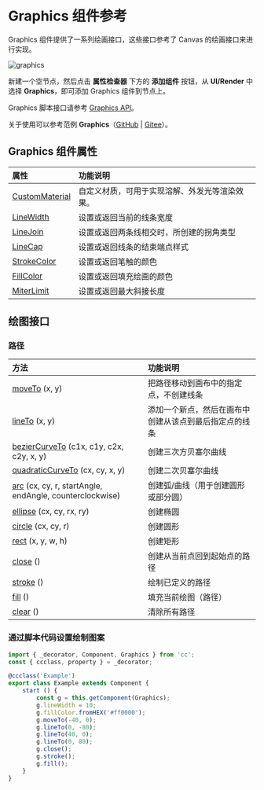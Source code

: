 # Graphics 组件参考

Graphics 组件提供了一系列绘画接口，这些接口参考了 Canvas 的绘画接口来进行实现。

![graphics](graphics/graphics.png)

新建一个空节点，然后点击 **属性检查器** 下方的 **添加组件** 按钮，从 **UI/Render** 中选择 **Graphics**，即可添加 Graphics 组件到节点上。

Graphics 脚本接口请参考 [Graphics API](__APIDOC__/zh/class/Graphics)。

关于使用可以参考范例 **Graphics**（[GitHub](https://github.com/cocos/cocos-test-projects/tree/v3.6/assets/cases/ui/14.graphics) | [Gitee](https://gitee.com/mirrors_cocos-creator/test-cases-3d/tree/v3.6/assets/cases/ui/14.graphics)）。

## Graphics 组件属性

| 属性 |   功能说明 |
| :------------- | :---------- |
| [CustomMaterial](../engine/ui-material.md)| 自定义材质，可用于实现溶解、外发光等渲染效果。 |
| [LineWidth](graphics/lineWidth.md) | 设置或返回当前的线条宽度 |
| [LineJoin](graphics/lineJoin.md)             | 设置或返回两条线相交时，所创建的拐角类型 |
| [LineCap](graphics/lineCap.md)               | 设置或返回线条的结束端点样式 |
| [StrokeColor](graphics/strokeColor.md)       | 设置或返回笔触的颜色 |
| [FillColor](graphics/fillColor.md)           | 设置或返回填充绘画的颜色 |
| [MiterLimit](graphics/miterLimit.md)         | 设置或返回最大斜接长度 |

## 绘图接口

### 路径

| 方法 |   功能说明  |
| :------------- | :---------- |
| [moveTo](graphics/moveTo.md) (x, y) | 把路径移动到画布中的指定点，不创建线条 |
| [lineTo](graphics/lineTo.md) (x, y) | 添加一个新点，然后在画布中创建从该点到最后指定点的线条 |
| [bezierCurveTo](graphics/bezierCurveTo.md) (c1x, c1y, c2x, c2y, x, y) | 创建三次方贝塞尔曲线 |
| [quadraticCurveTo](graphics/quadraticCurveTo.md) (cx, cy, x, y) | 创建二次贝塞尔曲线 |
| [arc](graphics/arc.md) (cx, cy, r, startAngle, endAngle, counterclockwise) | 创建弧/曲线（用于创建圆形或部分圆） |
| [ellipse](graphics/ellipse.md) (cx, cy, rx, ry) | 创建椭圆 |
| [circle](graphics/circle.md) (cx, cy, r) | 创建圆形 |
| [rect](graphics/rect.md) (x, y, w, h) | 创建矩形 |
| [close](graphics/close.md) () | 创建从当前点回到起始点的路径 |
| [stroke](graphics/stroke.md) () | 绘制已定义的路径 |
| [fill](graphics/fill.md) () | 填充当前绘图（路径） |
| [clear](graphics/clear.md) () | 清除所有路径 |

### 通过脚本代码设置绘制图案

```ts
import { _decorator, Component, Graphics } from 'cc';
const { ccclass, property } = _decorator;

@ccclass('Example')
export class Example extends Component {
    start () {
        const g = this.getComponent(Graphics);
        g.lineWidth = 10;
        g.fillColor.fromHEX('#ff0000');
        g.moveTo(-40, 0);
        g.lineTo(0, -80);
        g.lineTo(40, 0);
        g.lineTo(0, 80);
        g.close();
        g.stroke();
        g.fill();
    }
}
```
